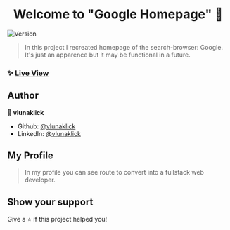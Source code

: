 <h1 align="center">Welcome to "Google Homepage" 👋</h1>
<p>
  <img alt="Version" src="https://img.shields.io/badge/version-1.0.0-blue.svg?cacheSeconds=2592000" />
</p>

> In this project I recreated homepage of the search-browser: Google. It's just an apparence but it may be functional in a future.

### ✨ [Live View](https://vlunaklick.github.io/google-homepage/)

## Author

👤 **vlunaklick**

* Github: [@vlunaklick](https://github.com/vlunaklick)
* LinkedIn: [@vlunaklick](https://linkedin.com/in/vlunaklick)

## My Profile

> In my profile you can see route to convert into a fullstack web developer.

## Show your support

Give a ⭐️ if this project helped you!
